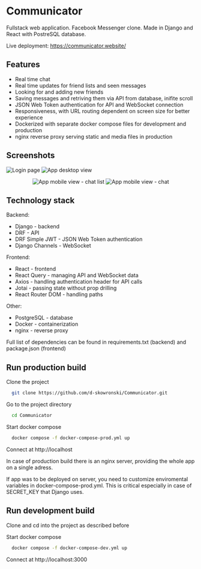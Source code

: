 
# Communicator

Fullstack web application. Facebook Messenger clone. Made in Django and React with PostreSQL database. 

Live deployment: https://communicator.website/

## Features

- Real time chat
- Real time updates for friend lists and seen messages
- Looking for and adding new friends
- Saving messages and retriving them via API from database, inifite scroll
- JSON Web Token authentication for API and WebSocket connection
- Responsiveness, with URL routing dependent on screen size for better experience
- Dockerized with separate docker compose files for development and production
- nginx reverse proxy serving static and media files in production
## Screenshots

![Login page](readme_images/login_page.png)
![App desktop view](readme_images/desktop_view.png)
<p align="center">
  <img src="readme_images/mobile_view_1.png" alt="App mobile view - chat list" />
  <img src="readme_images/mobile_view_2.png" alt="App mobile view - chat" />
</p>

## Technology stack

Backend:
- Django - backend
- DRF - API 
- DRF Simple JWT - JSON Web Token authentication
- Django Channels - WebSocket

Frontend:
- React - frontend
- React Query - managing API and WebSocket data
- Axios - handling authentication header for API calls
- Jotai - passing state without prop drilling
- React Router DOM - handling paths

Other:
- PostgreSQL - database
- Docker - containerization
- nginx - reverse proxy

Full list of dependencies can be found in requirements.txt (backend) and package.json (frontend)
## Run production build

Clone the project

```bash
  git clone https://github.com/d-skowronski/Communicator.git
```

Go to the project directory

```bash
  cd Communicator
```

Start docker compose

```bash
  docker compose -f docker-compose-prod.yml up
```

Connect at http://localhost

In case of production build there is an nginx server, providing the whole app on a single adress. 

If app was to be deployed on server, you need to customize enviromental variables in docker-compose-prod.yml. This is critical especially in case of SECRET_KEY that Django uses. 


## Run development build

Clone and cd into the project as described before

Start docker compose

```bash
  docker compose -f docker-compose-dev.yml up
```

Connect at http://localhost:3000

